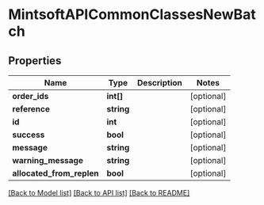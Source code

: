 # MintsoftAPICommonClassesNewBatch

## Properties
Name | Type | Description | Notes
------------ | ------------- | ------------- | -------------
**order_ids** | **int[]** |  | [optional] 
**reference** | **string** |  | [optional] 
**id** | **int** |  | [optional] 
**success** | **bool** |  | [optional] 
**message** | **string** |  | [optional] 
**warning_message** | **string** |  | [optional] 
**allocated_from_replen** | **bool** |  | [optional] 

[[Back to Model list]](../README.md#documentation-for-models) [[Back to API list]](../README.md#documentation-for-api-endpoints) [[Back to README]](../README.md)


